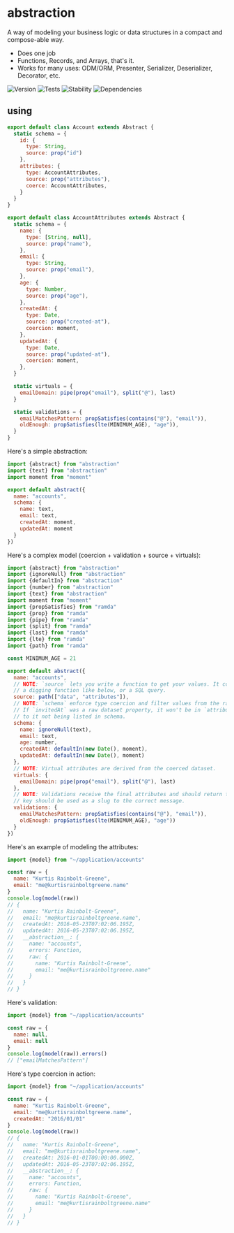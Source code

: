 # abstraction

A way of modeling your business logic or data structures in a compact and compose-able way.

  - Does one job
  - Functions, Records, and Arrays, that's it.
  - Works for many uses: ODM/ORM, Presenter, Serializer, Deserializer, Decorator, etc.

![Version][BADGE_VERSION]
![Tests][BADGE_TRAVIS]
![Stability][BADGE_STABILITY]
![Dependencies][BADGE_DEPENDENCY]


## using


``` javascript
export default class Account extends Abstract {
  static schema = {
    id: {
      type: String,
      source: prop("id")
    },
    attributes: {
      type: AccountAttributes,
      source: prop("attributes"),
      coerce: AccountAttributes,
    }
  }
}
```

``` javascript
export default class AccountAttributes extends Abstract {
  static schema = {
    name: {
      type: [String, null],
      source: prop("name"),
    },
    email: {
      type: String,
      source: prop("email"),
    },
    age: {
      type: Number,
      source: prop("age"),
    },
    createdAt: {
      type: Date,
      source: prop("created-at"),
      coercion: moment,
    },
    updatedAt: {
      type: Date,
      source: prop("updated-at"),
      coercion: moment,
    },
  }

  static virtuals = {
    emailDomain: pipe(prop("email"), split("@"), last)
  }

  static validations = {
    emailMatchesPattern: propSatisfies(contains("@"), "email")),
    oldEnough: propSatisfies(lte(MINIMUM_AGE), "age")),
  }
}
```


Here's a simple abstraction:

``` javascript
import {abstract} from "abstraction"
import {text} from "abstraction"
import moment from "moment"

export default abstract({
  name: "accounts",
  schema: {
    name: text,
    email: text,
    createdAt: moment,
    updatedAt: moment
  }
})
```

Here's a complex model (coercion + validation + source + virtuals):

``` javascript
import {abstract} from "abstraction"
import {ignoreNull} from "abstraction"
import {defaultIn} from "abstraction"
import {number} from "abstraction"
import {text} from "abstraction"
import moment from "moment"
import {propSatisfies} from "ramda"
import {prop} from "ramda"
import {pipe} from "ramda"
import {split} from "ramda"
import {last} from "ramda"
import {lte} from "ramda"
import {path} from "ramda"

const MINIMUM_AGE = 21

export default abstract({
  name: "accounts",
  // NOTE: `source` lets you write a function to get your values. It could be
  // a digging function like below, or a SQL query.
  source: path(["data", "attributes"]),
  // NOTE: `schema` enforce type coercion and filter values from the raw dataset.
  // If `invitedAt` was a raw dataset property, it won't be in `attributes` due
  // to it not being listed in schema.
  schema: {
    name: ignoreNull(text),
    email: text,
    age: number,
    createdAt: defaultIn(new Date(), moment),
    updatedAt: defaultIn(new Date(), moment)
  },
  // NOTE: Virtual attributes are derived from the coerced dataset.
  virtuals: {
    emailDomain: pipe(prop("email"), split("@"), last)
  },
  // NOTE: Validations receive the final attributes and should return true. the
  // key should be used as a slug to the correct message.
  validations: {
    emailMatchesPattern: propSatisfies(contains("@"), "email")),
    oldEnough: propSatisfies(lte(MINIMUM_AGE), "age"))
  }
})
```

Here's an example of modeling the attributes:

``` javascript
import {model} from "~/application/accounts"

const raw = {
  name: "Kurtis Rainbolt-Greene",
  email: "me@kurtisrainboltgreene.name"
}
console.log(model(raw))
// {
//   name: "Kurtis Rainbolt-Greene",
//   email: "me@kurtisrainboltgreene.name",
//   createdAt: 2016-05-23T07:02:06.195Z,
//   updatedAt: 2016-05-23T07:02:06.195Z,
//   __abstraction__: {
//     name: "accounts",
//     errors: Function,
//     raw: {
//       name: "Kurtis Rainbolt-Greene",
//       email: "me@kurtisrainboltgreene.name"
//     }
//   }
// }
```

Here's validation:

``` javascript
import {model} from "~/application/accounts"

const raw = {
  name: null,
  email: null
}
console.log(model(raw)).errors()
// ["emailMatchesPattern"]
```

Here's type coercion in action:

``` javascript
import {model} from "~/application/accounts"

const raw = {
  name: "Kurtis Rainbolt-Greene",
  email: "me@kurtisrainboltgreene.name",
  createdAt: "2016/01/01"
}
console.log(model(raw))
// {
//   name: "Kurtis Rainbolt-Greene",
//   email: "me@kurtisrainboltgreene.name",
//   createdAt: 2016-01-01T00:00:00.000Z,
//   updatedAt: 2016-05-23T07:02:06.195Z,
//   __abstraction__: {
//     name: "accounts",
//     errors: Function,
//     raw: {
//       name: "Kurtis Rainbolt-Greene",
//       email: "me@kurtisrainboltgreene.name"
//     }
//   }
// }
```

[BADGE_TRAVIS]: https://img.shields.io/travis/krainboltgreene/abstraction.js.svg?maxAge=2592000&style=flat-square
[BADGE_VERSION]: https://img.shields.io/npm/v/abstraction.svg?maxAge=2592000&style=flat-square
[BADGE_STABILITY]: https://img.shields.io/badge/stability-strong-green.svg?maxAge=2592000&style=flat-square
[BADGE_DEPENDENCY]: https://img.shields.io/david/krainboltgreene/abstraction.js.svg?maxAge=2592000&style=flat-square
